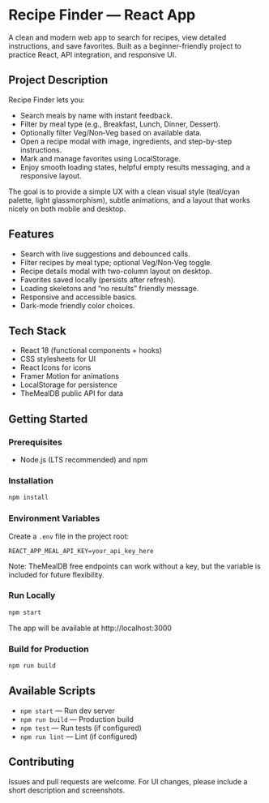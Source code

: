 # Recipe Finder — React App

A clean and modern web app to search for recipes, view detailed instructions, and save favorites. Built as a beginner-friendly project to practice React, API integration, and responsive UI.

## Project Description
Recipe Finder lets you:
- Search meals by name with instant feedback.
- Filter by meal type (e.g., Breakfast, Lunch, Dinner, Dessert).
- Optionally filter Veg/Non‑Veg based on available data.
- Open a recipe modal with image, ingredients, and step-by-step instructions.
- Mark and manage favorites using LocalStorage.
- Enjoy smooth loading states, helpful empty results messaging, and a responsive layout.

The goal is to provide a simple UX with a clean visual style (teal/cyan palette, light glassmorphism), subtle animations, and a layout that works nicely on both mobile and desktop.

## Features
- Search with live suggestions and debounced calls.
- Filter recipes by meal type; optional Veg/Non‑Veg toggle.
- Recipe details modal with two-column layout on desktop.
- Favorites saved locally (persists after refresh).
- Loading skeletons and “no results” friendly message.
- Responsive and accessible basics.
- Dark-mode friendly color choices.

## Tech Stack
- React 18 (functional components + hooks)
- CSS stylesheets for UI
- React Icons for icons
- Framer Motion for animations
- LocalStorage for persistence
- TheMealDB public API for data

## Getting Started

### Prerequisites
- Node.js (LTS recommended) and npm

### Installation
```bash
npm install
```

### Environment Variables
Create a `.env` file in the project root:
```
REACT_APP_MEAL_API_KEY=your_api_key_here
```
Note: TheMealDB free endpoints can work without a key, but the variable is included for future flexibility.

### Run Locally
```bash
npm start
```
The app will be available at http://localhost:3000

### Build for Production
```bash
npm run build
```

## Available Scripts
- `npm start` — Run dev server
- `npm run build` — Production build
- `npm test` — Run tests (if configured)
- `npm run lint` — Lint (if configured)


## Contributing
Issues and pull requests are welcome. For UI changes, please include a short description and screenshots.
